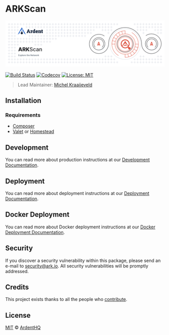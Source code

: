 # ARKScan

<p align="center">
    <img src="./banner.png" />
</p>

[![Build Status](https://badgen.now.sh/github/status/ArdentHQ/arkscan/develop)](https://github.com/ArdentHQ/arkscan/actions?query=branch%3Adevelop)
[![Codecov](https://badgen.now.sh/codecov/c/github/ArdentHQ/arkscan)](https://codecov.io/gh/ArdentHQ/arkscan)
[![License: MIT](https://badgen.now.sh/badge/license/MIT/green)](https://opensource.org/licenses/MIT)

> Lead Maintainer: [Michel Kraaijeveld](https://github.com/ItsANameToo)

## Installation

### Requirements

-   [Composer](https://getcomposer.org)
-   [Valet](https://laravel.com/docs/8.x/valet) or [Homestead](https://laravel.com/docs/8.x/homestead)


## Development

You can read more about production instructions at our [Development Documentation](https://arkscan.io/docs/setup/production).

## Deployment

You can read more about deployment instructions at our [Deployment Documentation](https://arkscan.io/docs/setup/development).

## Docker Deployment

You can read more about Docker deployment instructions at our [Docker Deployment Documentation](https://arkscan.io/docs/setup/docker).

## Security

If you discover a security vulnerability within this package, please send an e-mail to security@ark.io. All security vulnerabilities will be promptly addressed.

## Credits

This project exists thanks to all the people who [contribute](../../contributors).

## License

[MIT](LICENSE) © [ArdentHQ](https://ardenthq.com)
